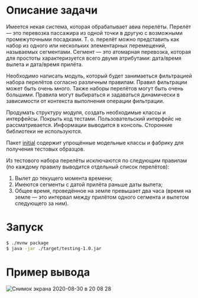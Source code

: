 # Описание задачи
 Имеется некая система, которая обрабатывает авиа перелёты. Перелёт — это перевозка пассажира из одной точки в другую с возможными промежуточными посадками. Т. о. перелёт можно представить как набор из одного или нескольких элементарных перемещений, называемых сегментами. Сегмент — это атомарная перевозка, которая для простоты характеризуется всего двумя атрибутами: дата/время вылета и дата/время прилёта.
 
 Необходимо написать модуль, который будет занимаеться фильтрацией набора перелётов согласно различным правилам. Правил фильтрации может быть очень много. Также наборы перелётов могут быть очень большими. Правила могут выбираться и задаваться динамически в зависимости от контекста выполнения операции фильтрации.
 
   Продумать структуру модуля, создать необходимые классы и интерфейсы. Покрыть код тестами. Пользовательский интерфейс не рассматривается. Информации выводится в консоль. Сторонние библиотеки не используются.
   
  Пакет [initial](https://github.com/fedran/testing/tree/master/src/main/java/com/gridnine/testing/initial) содержит упрощённые модельные классы и фабрику для получения тестовых образцов.
  
  Из тестового набора перелёты исключаются по следующим правилам (по каждому правилу выводится отдельный список перелётов):
1.	Вылет до текущего момента времени;
2.	Имеются сегменты с датой прилёта раньше даты вылета;
3.	Общее время, проведённое на земле превышает два часа (время на земле — это интервал между прилётом одного сегмента и вылетом следующего за ним).

# Запуск
```sh
$ ./mvnw package
$ java -jar ./target/testing-1.0.jar 
```
# Пример вывода
![Снимок экрана 2020-08-30 в 20 08 28](https://user-images.githubusercontent.com/66326889/91665402-f407d180-eafd-11ea-8ddf-d1f649f4076e.png)
